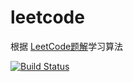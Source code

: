 # leetcode

根据 [LeetCode题解](https://siddontang.gitbooks.io/leetcode-solution/content/)学习算法

[![Build Status](https://travis-ci.org/reverocean/leetcode.svg?branch=master)](https://travis-ci.org/reverocean/leetcode)